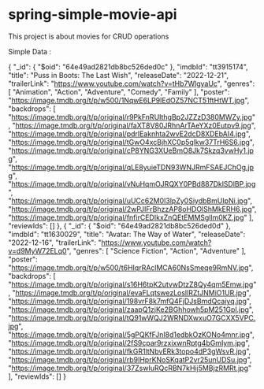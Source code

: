 # spring-simple-movie-api

This project is about movies for CRUD operations

Simple Data : 

{
  "_id": {
    "$oid": "64e49ad2821db8bc526ded0c"
  },
  "imdbId": "tt3915174",
  "title": "Puss in Boots: The Last Wish",
  "releaseDate": "2022-12-21",
  "trailerLink": "https://www.youtube.com/watch?v=tHb7WlgyaUc",
  "genres": [
    "Animation",
    "Action",
    "Adventure",
    "Comedy",
    "Family"
  ],
  "poster": "https://image.tmdb.org/t/p/w500/1NqwE6LP9IEdOZ57NCT51ftHtWT.jpg",
  "backdrops": [
    "https://image.tmdb.org/t/p/original/r9PkFnRUIthgBp2JZZzD380MWZy.jpg",
    "https://image.tmdb.org/t/p/original/faXT8V80JRhnArTAeYXz0Eutpv9.jpg",
    "https://image.tmdb.org/t/p/original/pdrlEaknhta2wvE2dcD8XDEbAI4.jpg",
    "https://image.tmdb.org/t/p/original/tGwO4xcBjhXC0p5qlkw37TrH6S6.jpg",
    "https://image.tmdb.org/t/p/original/cP8YNG3XUeBmO8Jk7Skzq3vwHy1.jpg",
    "https://image.tmdb.org/t/p/original/qLE8yuieTDN93WNJRmFSAEJChOg.jpg",
    "https://image.tmdb.org/t/p/original/vNuHqmOJRQXY0PBd887DklSDlBP.jpg",
    "https://image.tmdb.org/t/p/original/uUCc62M0I3lpZy0SiydbBmUIpNi.jpg",
    "https://image.tmdb.org/t/p/original/2wPJIFrBhzzAP8oHDOlShMkERH6.jpg",
    "https://image.tmdb.org/t/p/original/fnfirCEDIkxZnQEtEMMSgllm0KZ.jpg"
  ],
  "reviewIds": []
},
{
  "_id": {
    "$oid": "64e49ad2821db8bc526ded0d"
  },
  "imdbId": "tt1630029",
  "title": "Avatar: The Way of Water",
  "releaseDate": "2022-12-16",
  "trailerLink": "https://www.youtube.com/watch?v=d9MyW72ELq0",
  "genres": [
    "Science Fiction",
    "Action",
    "Adventure"
  ],
  "poster": "https://image.tmdb.org/t/p/w500/t6HIqrRAclMCA60NsSmeqe9RmNV.jpg",
  "backdrops": [
    "https://image.tmdb.org/t/p/original/s16H6tpK2utvwDtzZ8Qy4qm5Emw.jpg",
    "https://image.tmdb.org/t/p/original/evaFLqtswezLosllRZtJNMiO1UR.jpg",
    "https://image.tmdb.org/t/p/original/198vrF8k7mfQ4FjDJsBmdQcaiyq.jpg",
    "https://image.tmdb.org/t/p/original/zaapQ1zjKe2BGhhowh5pM251Gpl.jpg",
    "https://image.tmdb.org/t/p/original/tQ91wWQJ2WRNDXwxuO7GCXX5VPC.jpg",
    "https://image.tmdb.org/t/p/original/5gPQKfFJnl8d1edbkOzKONo4mnr.jpg",
    "https://image.tmdb.org/t/p/original/2fS9cpar9rzxixwnRptg4bGmIym.jpg",
    "https://image.tmdb.org/t/p/original/fkGR1ltNbvERk3topo4dP3gWsvR.jpg",
    "https://image.tmdb.org/t/p/original/rb9IHprKNoSKqatP2vr25unUDSu.jpg",
    "https://image.tmdb.org/t/p/original/37ZswIuRQcRBN7kHij5MBjzRMRt.jpg"
  ],
  "reviewIds": []
}


